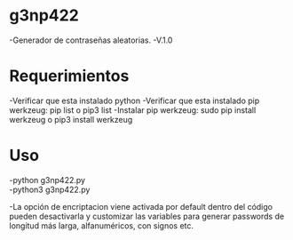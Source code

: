# g3np422
-Generador de contraseñas aleatorias.
-V.1.0
# Requerimientos
-Verificar que esta instalado python
-Verificar que esta instalado pip werkzeug: pip list o pip3 list
-Instalar pip werkzeug: sudo pip install werkzeug o pip3 install werkzeug
# Uso
-python g3np422.py  
-python3 g3np422.py

-La opción de encriptacion viene activada por default dentro del código pueden desactivarla y customizar las variables para generar passwords de longitud más larga, alfanuméricos, con signos  etc.
